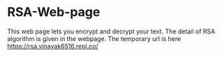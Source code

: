 # RSA-Web-page
This web page lets you encrypt and decrypt your text. The detail of RSA algorithm is given in the webpage. The temporary url is here https://rsa.vinayak6516.repl.co/
